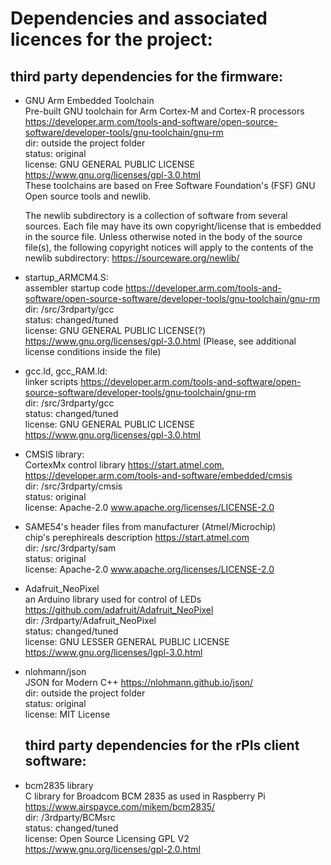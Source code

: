 # Dependencies and associated licences for the project:

## third party dependencies for the firmware:

- GNU Arm Embedded Toolchain  <br />
    Pre-built GNU toolchain for Arm Cortex-M and Cortex-R processors  https://developer.arm.com/tools-and-software/open-source-software/developer-tools/gnu-toolchain/gnu-rm  <br />
    dir: outside the project folder <br />
    status: original <br />
    license: GNU GENERAL PUBLIC LICENSE https://www.gnu.org/licenses/gpl-3.0.html  <br />
    These toolchains are based on Free Software Foundation's (FSF) GNU Open source tools and newlib.  <br />

    The newlib subdirectory is a collection of software from several sources.
    Each file may have its own copyright/license that is embedded in the source
    file. Unless otherwise noted in the body of the source file(s), the following copyright
    notices will apply to the contents of the newlib subdirectory: https://sourceware.org/newlib/


- startup_ARMCM4.S: <br />
    assembler startup code https://developer.arm.com/tools-and-software/open-source-software/developer-tools/gnu-toolchain/gnu-rm <br />
    dir: /src/3rdparty/gcc <br />
    status: changed/tuned <br />
    license:  GNU GENERAL PUBLIC LICENSE(?) https://www.gnu.org/licenses/gpl-3.0.html (Please, see additional license conditions inside the file)

- gcc.ld, gcc_RAM.ld: <br />
    linker scripts https://developer.arm.com/tools-and-software/open-source-software/developer-tools/gnu-toolchain/gnu-rm <br />
    dir: /src/3rdparty/gcc <br />
    status: changed/tuned <br />
    license: GNU GENERAL PUBLIC LICENSE https://www.gnu.org/licenses/gpl-3.0.html

- CMSIS library: <br />
    CortexMx control library https://start.atmel.com, https://developer.arm.com/tools-and-software/embedded/cmsis <br />
    dir: /src/3rdparty/cmsis <br />
    status: original <br />
    license: Apache-2.0 www.apache.org/licenses/LICENSE-2.0

- SAME54's header files from manufacturer (Atmel/Microchip) <br />
    chip's perephireals description https://start.atmel.com <br />
    dir: /src/3rdparty/sam <br />
    status: original <br />
    license: Apache-2.0 www.apache.org/licenses/LICENSE-2.0

 - Adafruit_NeoPixel <br />
    an Arduino library used for control of LEDs https://github.com/adafruit/Adafruit_NeoPixel <br />
    dir: /3rdparty/Adafruit_NeoPixel <br />
    status: changed/tuned <br />
    license: GNU LESSER GENERAL PUBLIC LICENSE https://www.gnu.org/licenses/lgpl-3.0.html

 -  nlohmann/json <br />
    JSON for Modern C++ https://nlohmann.github.io/json/ <br />
    dir: outside the project folder <br />
    status: original <br />
    license: MIT License

    ## third party dependencies for the rPIs client software:

 -  bcm2835 library  <br />
    C library for Broadcom BCM 2835 as used in Raspberry Pi  https://www.airspayce.com/mikem/bcm2835/ <br />
    dir: /3rdparty/BCMsrc <br />
    status: changed/tuned <br />
    license: Open Source Licensing GPL V2 https://www.gnu.org/licenses/gpl-2.0.html
